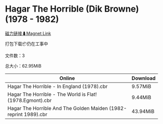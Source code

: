 # Hagar The Horrible (Dik Browne) (1978 - 1982)

[磁力链接⬇Magnet Link](magnet:?xt=urn:btih:02b77f6bdc26b075dfc4a39f8909237ba550bce3&dn=Hagar%20The%20Horrible%20%28Dik%20Browne%29%20%281978%20-%201982%29)

打包下载📦仍在工事中

文件数：3

总大小：62.95MiB

Online | Download
--- | ---
Hagar The Horrible - In England (1978).cbr | 9.57MiB
Hagar The Horrible - The World is Flat! (1978.Egmont).cbr | 9.44MiB
Hagar The Horrible And The Golden Maiden (1982-reprint 1989).cbr | 43.94MiB